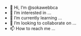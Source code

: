 - 👋 Hi, I’m @sokawebbca
- 👀 I’m interested in ...
- 🌱 I’m currently learning ...
- 💞️ I’m looking to collaborate on ...
- 📫 How to reach me ...

<!---
sokawebbca/sokawebbca is a ✨ special ✨ repository because its `README.md` (this file) appears on your GitHub profile.
You can click the Preview link to take a look at your changes.
--->
